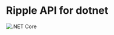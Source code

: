 # Ripple API for dotnet

![.NET Core](https://github.com/Ibasa/Ripple/workflows/.NET%20Core/badge.svg?branch=master)
